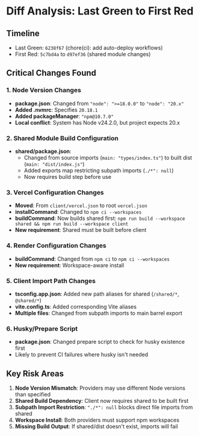 # Diff Analysis: Last Green to First Red

## Timeline
- Last Green: `6238f67` (chore(ci): add auto-deploy workflows)
- First Red: `5c7bd4a` to `d97ef36` (shared module changes)

## Critical Changes Found

### 1. Node Version Changes
- **package.json**: Changed from `"node": ">=18.0.0"` to `"node": "20.x"`
- **Added .nvmrc**: Specifies `20.18.1`
- **Added packageManager**: `"npm@10.7.0"`
- **Local conflict**: System has Node v24.2.0, but project expects 20.x

### 2. Shared Module Build Configuration
- **shared/package.json**:
  - Changed from source imports (`main: "types/index.ts"`) to built dist (`main: "dist/index.js"`)
  - Added exports map restricting subpath imports (`./*": null`)
  - Now requires build step before use

### 3. Vercel Configuration Changes
- **Moved**: From `client/vercel.json` to root `vercel.json`
- **installCommand**: Changed to `npm ci --workspaces`
- **buildCommand**: Now builds shared first: `npm run build --workspace shared && npm run build --workspace client`
- **New requirement**: Shared must be built before client

### 4. Render Configuration Changes
- **buildCommand**: Changed from `npm ci` to `npm ci --workspaces`
- **New requirement**: Workspace-aware install

### 5. Client Import Path Changes
- **tsconfig.app.json**: Added new path aliases for shared (`/shared/*`, `@shared/*`)
- **vite.config.ts**: Added corresponding Vite aliases
- **Multiple files**: Changed from subpath imports to main barrel export

### 6. Husky/Prepare Script
- **package.json**: Changed prepare script to check for husky existence first
- Likely to prevent CI failures where husky isn't needed

## Key Risk Areas

1. **Node Version Mismatch**: Providers may use different Node versions than specified
2. **Shared Build Dependency**: Client now requires shared to be built first
3. **Subpath Import Restriction**: `"./*": null` blocks direct file imports from shared
4. **Workspace Install**: Both providers must support npm workspaces
5. **Missing Build Output**: If shared/dist doesn't exist, imports will fail